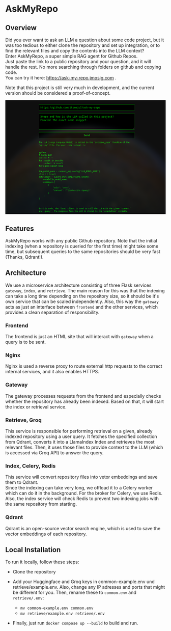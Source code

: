 # AskMyRepo
## Overview
Did you ever want to ask an LLM a question about some code project, but it was too tedious to either clone the repository and set up integration, or to find the relevant files and copy the contents into the LLM context?  
Enter AskMyRepo, a super simple RAG agent for Github Repos.  
Just paste the link to a public repository and your question, and it will handle the rest. No more searching through folders on github and copying code.  
You can try it here: https://ask-my-repo.jmosig.com .

Note that this project is still very much in development, and the current version should be considered a proof-of-concept.

![Screenshot of the website](images/demo.jpg)

## Features
AskMyRepo works with any public Github repository. Note that the initial indexing (when a repository is queried for the first time) might take some time, but subsequent queries to the same repositories should be very fast (Thanks, Qdrant!).

## Architecture

<Insert Diagram of architecture>

We use a microservice architecture consisting of three Flask services ```gateway```, ```index```, and ```retrieve```. The main reason for this was that the indexing can take a long time depending on the repository size, so it should be it's own service that can be scaled independently. Also, this way the ```gateway``` acts as just an interface between ```frontend``` and the other services, which provides a clean separation of responsibility.

### Frontend
The frontend is just an HTML site that will interact with ```gateway``` when a query is to be sent.

### Nginx
Nginx is used a reverse proxy to route external http requests to the correct internal services, and it also enables HTTPS.

### Gateway
The gateway processes requests from the frontend and especially checks whether the repository has already been indexed. Based on that, it will start the index or retrieval service.

### Retrieve, Groq
This service is responsible for performing retrieval on a given, already indexed repository using a user query. It fetches the specified collection from Qdrant, converts it into a LlamaIndex Index and retrieves the most relevant files. Then, it uses those files to provide context to the LLM (which is accessed via Groq API) to answer the query.

### Index, Celery, Redis
This service will convert repository files into vetor embeddings and save them to Qdrant.  
Since the indexing can take very long, we offload it to a Celery worker which can do it in the background. For the broker for Celery, we use Redis.  
Also, the index service will check Redis to prevent two indexing jobs with the same repository from starting.

### Qdrant
Qdrant is an open-source vector search engine, which is used to save the vector embeddings of each repository.

## Local Installation
To run it locally, follow these steps:
- Clone the repository
- Add your Huggingface and Groq keys in common-example.env und retrieve/example.env. Also, change any IP adresses and ports that might be different for you. Then, rename these to ```common.env``` and ```retrieve/.env```:  
    - ```mv common-example.env common.env```  
    - ```mv retrieve/example.env retrieve/.env```

- Finally, just run ```docker compose up --build``` to build and run.